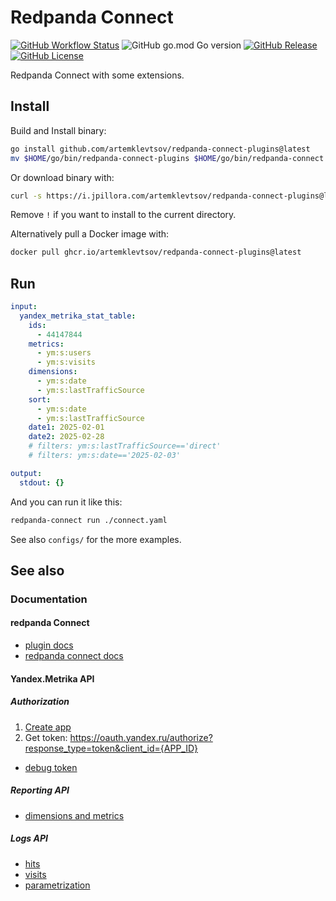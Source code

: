 # Redpanda Connect

[![GitHub Workflow Status](https://img.shields.io/github/actions/workflow/status/artemklevtsov/redpanda-connect-plugins/tests.yml?branch=main)](https://github.com/artemklevtsov/redpanda-connect-plugins/actions?query=branch%3Amain)
![GitHub go.mod Go version](https://img.shields.io/github/go-mod/go-version/artemklevtsov/redpanda-connect-plugins)
[![GitHub Release](https://img.shields.io/github/v/release/artemklevtsov/redpanda-connect-plugins)](https://github.com/artemklevtsov/redpanda-connect-plugins/releases/latest)
[![GitHub License](https://img.shields.io/github/license/artemklevtsov/redpanda-connect-plugins)](https://github.com/artemklevtsov/redpanda-connect-plugins?tab=Apache-2.0-1-ov-file#readme)

Redpanda Connect with some extensions.

## Install

Build and Install binary:

```sh
go install github.com/artemklevtsov/redpanda-connect-plugins@latest
mv $HOME/go/bin/redpanda-connect-plugins $HOME/go/bin/redpanda-connect
```

Or download binary with:

```sh
curl -s https://i.jpillora.com/artemklevtsov/redpanda-connect-plugins@latest!?as=redpanda-connect | bash
```

Remove `!` if you want to install to the current directory.

Alternatively pull a Docker image with:

```sh
docker pull ghcr.io/artemklevtsov/redpanda-connect-plugins@latest
```

## Run

```yaml
input:
  yandex_metrika_stat_table:
    ids:
      - 44147844
    metrics:
      - ym:s:users
      - ym:s:visits
    dimensions:
      - ym:s:date
      - ym:s:lastTrafficSource
    sort:
      - ym:s:date
      - ym:s:lastTrafficSource
    date1: 2025-02-01
    date2: 2025-02-28
    # filters: ym:s:lastTrafficSource=='direct'
    # filters: ym:s:date=='2025-02-03'

output:
  stdout: {}
```

And you can run it like this:

```sh
redpanda-connect run ./connect.yaml
```

See also `configs/` for the more examples.

## See also

### Documentation

#### redpanda Connect

- [plugin docs](docs/modules/components/pages/)
- [redpanda connect docs](https://docs.redpanda.com/redpanda-connect/)

#### Yandex.Metrika API

##### Authorization

1. [Create app](https://oauth.yandex.ru/client/new/id)
2. Get token: <https://oauth.yandex.ru/authorize?response_type=token&client_id={APP_ID}>

- [debug token](https://yandex.ru/dev/id/doc/en/tokens/debug-token)

##### Reporting API

- [dimensions and metrics](https://yandex.ru/dev/metrika/en/stat/attrandmetr/dim_all)

##### Logs API

- [hits](https://yandex.ru/dev/metrika/en/logs/fields/hits)
- [visits](https://yandex.ru/dev/metrika/en/logs/fields/visits)
- [parametrization](https://yandex.ru/dev/metrika/en/logs/param)
